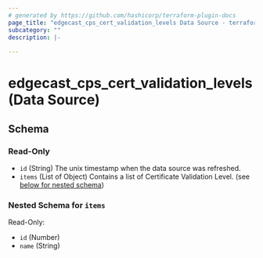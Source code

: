 ```yaml
---
# generated by https://github.com/hashicorp/terraform-plugin-docs
page_title: "edgecast_cps_cert_validation_levels Data Source - terraform-provider-edgecast"
subcategory: ""
description: |-
  
---
```


# edgecast_cps_cert_validation_levels (Data Source)





<!-- schema generated by tfplugindocs -->
## Schema

### Read-Only

- `id` (String) The unix timestamp when the data source was refreshed.
- `items` (List of Object) Contains a list of Certificate Validation Level. (see [below for nested schema](#nestedatt--items))

<a id="nestedatt--items"></a>
### Nested Schema for `items`

Read-Only:

- `id` (Number)
- `name` (String)


